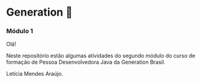 # Generation 💙

### Módulo 1

<p>Olá! </p>

<p>Neste repositório estão algumas atividades do segundo módulo do curso de formação de Pessoa Desenvolvedora Java da Generation Brasil.</p>

<p>Letícia Mendes Araújo.</p>

